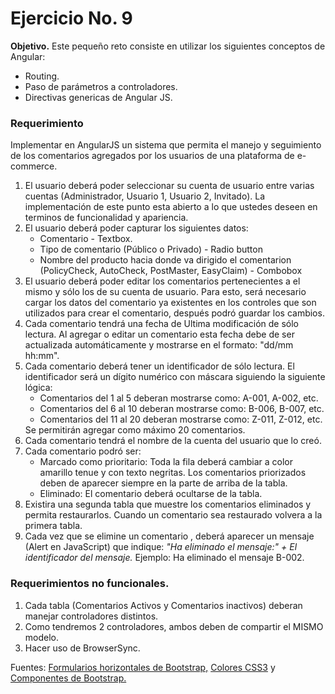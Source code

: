 <h1>Ejercicio No. 9</h1>

<p><strong>Objetivo.</strong> Este peque&ntilde;o reto consiste en utilizar los siguientes conceptos de Angular:</p>
<ul>
  <li>Routing.</li>
  <li>Paso de par&aacute;metros a controladores.</li>
  <li>Directivas genericas de Angular JS.</li>
</ul>

<h3>Requerimiento</h3>
<p>Implementar en AngularJS un sistema que permita el manejo y seguimiento de los comentarios agregados por los usuarios de una plataforma de e-commerce.</p>
<ol>
  <li>El usuario deber&aacute; poder seleccionar su cuenta de usuario entre varias cuentas (Administrador, Usuario 1, Usuario 2, Invitado). La implementaci&oacute;n de este punto esta abierto a lo que ustedes deseen en terminos de funcionalidad y apariencia.</li>
  <li>El usuario deber&aacute; poder capturar los siguientes datos:
    <ul>
      <li>Comentario - Textbox.</li>
      <li>Tipo de comentario (P&uacute;blico o Privado) - Radio button</li>
      <li>Nombre del producto hacia donde va dirigido el comentarion (PolicyCheck, AutoCheck, PostMaster, EasyClaim) - Combobox</li>
    </ul>
  </li>
  <li>El usuario deber&aacute; poder editar los comentarios pertenecientes a el mismo y s&oacute;lo los de su cuenta de usuario. Para esto, ser&aacute; necesario cargar los datos del comentario ya existentes en los controles que son utilizados para crear el comentario, despu&eacute;s podr&oacute; guardar los cambios.</li>
  <li>Cada comentario tendr&aacute; una fecha de Ultima modificaci&oacute;n de s&oacute;lo lectura. Al agregar o editar un comentario esta fecha debe de ser actualizada autom&aacute;ticamente y mostrarse en el formato: "dd/mm hh:mm".</li>
  <li>Cada comentario deber&aacute; tener un identificador de s&oacute;lo lectura. El identificador ser&aacute; un d&iacute;gito num&eacute;rico con m&aacute;scara siguiendo la siguiente l&oacute;gica:
    <ul>
      <li>Comentarios del 1 al 5 deberan mostrarse como: A-001, A-002, etc.</li>
      <li>Comentarios del 6 al 10 deberan mostrarse como: B-006, B-007, etc.</li>
      <li>Comentarios del 11 al 20 deberan mostrarse como: Z-011, Z-012, etc.</li>
    </ul>
    Se permitir&aacute;n agregar como m&aacute;ximo 20 comentarios.
  </li>
  <li>Cada comentario tendr&aacute; el nombre de la cuenta del usuario que lo cre&oacute;.</li>
  <li>Cada comentario podr&oacute; ser:
    <ul>
      <li>Marcado como prioritario: Toda la fila deber&aacute; cambiar a color amarillo tenue y con texto negritas. Los comentarios priorizados deben de aparecer siempre en la parte de arriba de la tabla.</li>
      <li>Eliminado: El comentario deber&aacute; ocultarse de la tabla.</li>
    </ul>
  </li>
  <li>Existira una segunda tabla que muestre los comentarios eliminados y permita restaurarlos. Cuando un comentario sea restaurado volvera a la primera tabla.</li>
  <li>Cada vez que se elimine un comentario , deber&aacute; aparecer un mensaje (Alert en JavaScript) que indique: <i>"Ha eliminado el mensaje:" + El identificador del mensaje.</i> Ejemplo: Ha eliminado el mensaje B-002.</li>
</ol>

<h3>Requerimientos no funcionales.</h3>
<ol>
  <li>Cada tabla (Comentarios Activos y Comentarios inactivos) deberan manejar controladores distintos.</li>
  <li>Como tendremos 2 controladores, ambos deben de compartir el MISMO modelo.</li>
  <li>Hacer uso de BrowserSync.</li>
</ol>

<p>Fuentes: <a href="https://uniwebsidad.com/libros/bootstrap-3/capitulo-5/formularios-horizontales">Formularios horizontales de Bootstrap,</a>
            <a href="https://www.w3schools.com/colors/colors_picker.asp">Colores CSS3</a> y <a href="https://getbootstrap.com/docs/3.4/components/">Componentes de Bootstrap.</a></p>